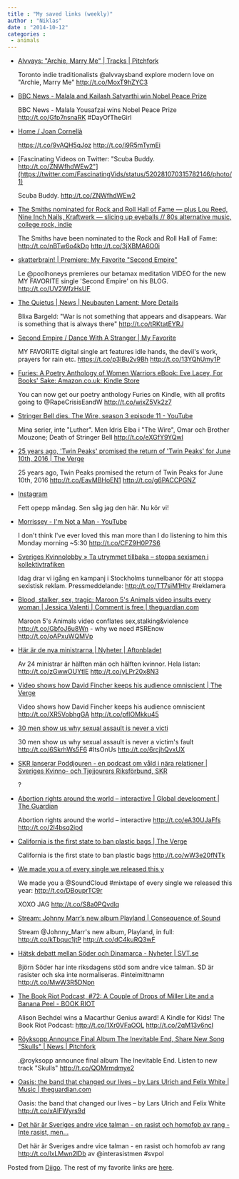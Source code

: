 ```yaml
---
title : "My saved links (weekly)"
author : "Niklas"
date : "2014-10-12"
categories : 
 - animals
---
```


- [Alvvays: "Archie, Marry Me" | Tracks | Pitchfork](http://pitchfork.com/reviews/tracks/17157-alvvays-archie-marry-me/)
    
    Toronto indie traditionalists @alvvaysband explore modern love on "Archie, Marry Me" http://t.co/MoxT9hZYC3
    
- [BBC News - Malala and Kailash Satyarthi win Nobel Peace Prize](http://www.bbc.co.uk/news/world-europe-29564935)
    
    BBC News - Malala Yousafzai wins Nobel Peace Prize http://t.co/Gfp7nsnaRK #DayOfTheGirl
    
    
- [Home / Joan Cornellà](http://joancornella.bigcartel.com)
    
    https://t.co/9vAQH5qJoz http://t.co/i9R5mTymEi
    
- [Fascinating Videos on Twitter: "Scuba Buddy. http://t.co/ZNWfhdWEw2"](https://twitter.com/FascinatingVids/status/520281070315782146/photo/1)
    
    Scuba Buddy. http://t.co/ZNWfhdWEw2
    
- [The Smiths nominated for Rock and Roll Hall of Fame — plus Lou Reed, Nine Inch Nails, Kraftwerk — slicing up eyeballs // 80s alternative music, college rock, indie](http://www.slicingupeyeballs.com/2014/10/09/smiths-nominated-rock-and-roll-hall-of-fame/)
    
    The Smiths have been nominated to the Rock and Roll Hall of Fame: http://t.co/nBTw6o4kDp http://t.co/3jXBMA6O0i
    
- [skatterbrain! | Premiere: My Favorite "Second Empire"](http://www.skatterbrain.org/post/99495993813)
    
    Le @poolhoneys premieres our betamax meditation VIDEO for the new MY FAVORITE single 'Second Empire' on his BLOG. http://t.co/UV2WfzHsUF
    
- [The Quietus | News | Neubauten Lament: More Details](http://thequietus.com/articles/16425-einsturzende-neubauten-lament-album)
    
    Blixa Bargeld: "War is not something that appears and disappears. War is something that is always there" http://t.co/tRKtatEYRJ
    
- [Second Empire / Dance With A Stranger | My Favorite](https://myfavorite.bandcamp.com/album/second-empire-dance-with-a-stranger)
    
    MY FAVORITE digital single art features idle hands, the devil's work, prayers for rain etc. https://t.co/p3IBu2v9Bh http://t.co/13YQhUmy1P
    
- [Furies: A Poetry Anthology of Women Warriors eBook: Eve Lacey, For Books' Sake: Amazon.co.uk: Kindle Store](http://www.amazon.co.uk/dp/B00O3L6XN0/ref=tsm_1_fb_lk)
    
    You can now get our poetry anthology Furies on Kindle, with all profits going to @RapeCrisisEandW http://t.co/wjxZ5Vk2z7
    
- [Stringer Bell dies. The Wire, season 3 episode 11 - YouTube](http://www.youtube.com/watch?v=roeOqLDeDRA)
    
    Mina serier, inte "Luther". Men Idris Elba i "The Wire", Omar och Brother Mouzone; Death of Stringer Bell http://t.co/eXGfY9YQwI
    
- [25 years ago, 'Twin Peaks' promised the return of 'Twin Peaks' for June 10th, 2016 | The Verge](http://www.theverge.com/2014/10/6/6919641/twin-peaks-prophecy-foretold-2016-return)
    
    25 years ago, Twin Peaks promised the return of Twin Peaks for June 10th, 2016 http://t.co/EavMBHoEN1 http://t.co/g6PACCPGNZ
    
- [Instagram](http://instagram.com/p/tzQIgNHiw8/)
    
    Fett opepp måndag. Sen såg jag den här. Nu kör vi!
    
    
- [Morrissey - I'm Not a Man - YouTube](http://www.youtube.com/watch?v=K2oAyMhFheo&feature=youtu.be)
    
    I don't think I've ever loved this man more than I do listening to him this Monday morning ~5:30 http://t.co/CFZ9H0P7S6
    
- [Sveriges Kvinnolobby » Ta utrymmet tillbaka – stoppa sexismen i kollektivtrafiken](http://sverigeskvinnolobby.se/blog/ta-utrymmet-tillbaka-stoppa-sexismen-i-kollektivtrafiken)
    
    Idag drar vi igång en kampanj i Stockholms tunnelbanor för att stoppa sexistisk reklam. Pressmeddelande: http://t.co/TT7siM1Htv #reklamera
    
    
- [Blood, stalker, sex, tragic: Maroon 5's Animals video insults every woman | Jessica Valenti | Comment is free | theguardian.com](http://www.theguardian.com/commentisfree/2014/oct/01/maroon-5-animals-video-woman-adam-levine?CMP=twt_gu)
    
    Maroon 5's Animals video conflates sex,stalking&violence http://t.co/GbfoJ6u8Wn - why we need #SREnow http://t.co/oAPxuWQMVp
    
    
- [Här är de nya ministrarna | Nyheter | Aftonbladet](http://www.aftonbladet.se/nyheter/article19636781.ab)
    
    Av 24 ministrar är hälften män och hälften kvinnor. Hela listan: http://t.co/zGwwOUYtlE http://t.co/yLPr20x8N3
    
- [Video shows how David Fincher keeps his audience omniscient | The Verge](http://www.theverge.com/2014/10/2/6889425/video-shows-how-david-fincher-keeps-his-audience-omniscient)
    
    Video shows how David Fincher keeps his audience omniscient http://t.co/XR5VobhgGA http://t.co/pfIOMkku45
    
- [30 men show us why sexual assault is never a victi](http://t.co/6SkrhWs5F6)
    
    30 men show us why sexual assault is never a victim's fault http://t.co/6SkrhWs5F6 #ItsOnUs http://t.co/6rcjhQvxUX
    
    
- [SKR lanserar Poddjouren - en podcast om våld i nära relationer | Sveriges Kvinno- och Tjejjourers Riksförbund, SKR](http://www.kvinnojouren.se/skr-lanserar-poddjouren-en-podcast-om-vald-i-nara-relationer)
    
    ?
    
- [Abortion rights around the world – interactive | Global development | The Guardian](http://www.theguardian.com/global-development/ng-interactive/2014/oct/01/-sp-abortion-rights-around-world-interactive?CMP=twt_gu)
    
    Abortion rights around the world – interactive http://t.co/eA30UJaFfs http://t.co/2l4bsq2ipd
    
- [California is the first state to ban plastic bags | The Verge](http://www.theverge.com/2014/9/30/6875243/california-signs-single-use-plastic-bag-ban)
    
    California is the first state to ban plastic bags http://t.co/wW3e20fNTk
    
- [We made you a of every single we released this y](https://soundcloud.com/jagjaguwar/sets/this-year-in-jag)
    
    We made you a @SoundCloud #mixtape of every single we released this year: http://t.co/DBouprTC9r
    
    XOXO JAG http://t.co/S8a0PQvdlq
    
    
- [Stream: Johnny Marr’s new album Playland | Consequence of Sound](http://consequenceofsound.net/2014/09/stream-johnny-marrs-new-album-playland/)
    
    Stream @Johnny\_Marr's new album, Playland, in full: http://t.co/kTbquc1jtP http://t.co/dC4kuRQ3wF
    
- [Hätsk debatt mellan Söder och Dinamarca - Nyheter | SVT.se](http://www.svt.se/nyheter/val2014/hatsk-debatt-mellan-soder-och-dinamarca)
    
    Björn Söder har inte riksdagens stöd som andre vice talman. SD är rasister och ska inte normaliseras. #inteimittnamn http://t.co/MwW3R5DNpn
    
    
- [The Book Riot Podcast, #72: A Couple of Drops of Miller Lite and a Banana Peel - BOOK RIOT](http://bookriot.com/2014/09/29/book-riot-podcast-72-couple-drops-miller-lite-banana-peel/)
    
    Alison Bechdel wins a Macarthur Genius award! A Kindle for Kids! The Book Riot Podcast: http://t.co/1Xr0VFaOOL http://t.co/2qM13v6ncI
    
- [Röyksopp Announce Final Album The Inevitable End, Share New Song "Skulls" | News | Pitchfork](http://pitchfork.com/news/56692-royksopp-announce-final-album-the-inevitable-end-share-new-song-skulls/)
    
    .@royksopp announce final album The Inevitable End. Listen to new track "Skulls" http://t.co/QOMrmdmye2
    
- [Oasis: the band that changed our lives – by Lars Ulrich and Felix White | Music | theguardian.com](http://www.theguardian.com/music/musicblog/2014/sep/29/oasis-changed-lives-lars-ulrich-felix-white)
    
    Oasis: the band that changed our lives – by Lars Ulrich and Felix White http://t.co/xAlFWyrs9d
    
- [Det här är Sveriges andre vice talman - en rasist och homofob av rang - Inte rasist, men...](http://www.interasistmen.se/granskning/det-har-ar-sveriges-andre-vice-talman-en-rasist-och-homofob-av-rang/?utm_campaign=17608&utm_medium=twitter&utm_source=twitter)
    
    Det här är Sveriges andre vice talman - en rasist och homofob av rang http://t.co/IxLMwn2lDb av @interasistmen #svpol
    
    

Posted from [Diigo](https://www.diigo.com). The rest of my favorite links are [here](https://www.diigo.com/user/npivic).
